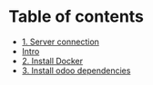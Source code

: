 # Table of contents

* [1. Server connection](README.md)
* [Intro](intro.md)
* [2. Install Docker](2.-install-docker.md)
* [3. Install odoo dependencies](3.-install-odoo-dependencies.md)

